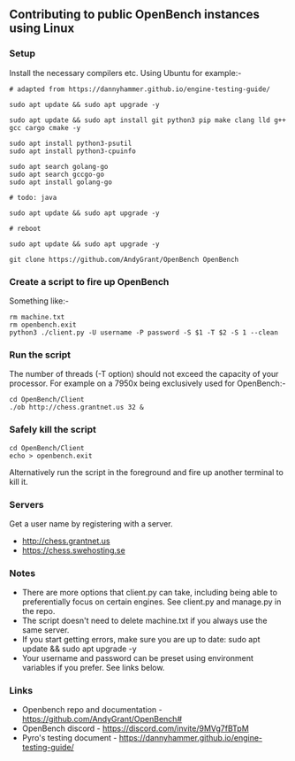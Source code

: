 ## Contributing to public OpenBench instances using Linux

### Setup

Install the necessary compilers etc. Using Ubuntu for example:-

```
# adapted from https://dannyhammer.github.io/engine-testing-guide/
 
sudo apt update && sudo apt upgrade -y

sudo apt update && sudo apt install git python3 pip make clang lld g++ gcc cargo cmake -y

sudo apt install python3-psutil
sudo apt install python3-cpuinfo

sudo apt search golang-go
sudo apt search gccgo-go
sudo apt install golang-go

# todo: java

sudo apt update && sudo apt upgrade -y

# reboot

sudo apt update && sudo apt upgrade -y

git clone https://github.com/AndyGrant/OpenBench OpenBench
```

### Create a script to fire up OpenBench 

Something like:-

```
rm machine.txt
rm openbench.exit
python3 ./client.py -U username -P password -S $1 -T $2 -S 1 --clean
```

### Run the script

The number of threads (-T option) should not exceed the capacity of your processor.  For example on a 7950x being exclusively used for OpenBench:-

```
cd OpenBench/Client
./ob http://chess.grantnet.us 32 &
```

### Safely kill the script

```
cd OpenBench/Client
echo > openbench.exit
```

Alternatively run the script in the foreground and fire up another terminal to kill it.

### Servers

Get a user name by registering with a server.

- http://chess.grantnet.us 
- https://chess.swehosting.se 

### Notes

- There are more options that client.py can take, including being able to preferentially focus on certain engines. See client.py and manage.py in the repo.
- The script doesn't need to delete machine.txt if you always use the same server.
- If you start getting errors, make sure you are up to date: sudo apt update && sudo apt upgrade -y
- Your username and password can be preset using environment variables if you prefer. See links below.
 
### Links

- Openbench repo and documentation - https://github.com/AndyGrant/OpenBench#
- OpenBench discord - https://discord.com/invite/9MVg7fBTpM
- Pyro's testing document - https://dannyhammer.github.io/engine-testing-guide/
    
